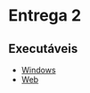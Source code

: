 # Entrega 2
## Executáveis
  - [Windows](https://github.com/2025-1-MCC1/Projeto9/blob/main/Executaveis/Windows/ExecutavelWindows-Inglorious.pdf)
  - [Web](https://github.com/2025-1-MCC1/Projeto9/blob/main/Executaveis/Windows/ExecutavelWindows-Inglorious.pdf)
